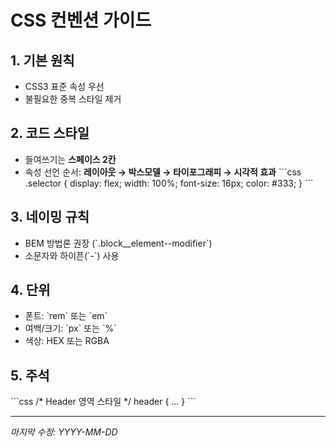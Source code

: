 # CSS 컨벤션 가이드

## 1. 기본 원칙
- CSS3 표준 속성 우선
- 불필요한 중복 스타일 제거

## 2. 코드 스타일
- 들여쓰기는 **스페이스 2칸**
- 속성 선언 순서: **레이아웃 → 박스모델 → 타이포그래피 → 시각적 효과**
\`\`\`css
.selector {
  display: flex;
  width: 100%;
  font-size: 16px;
  color: #333;
}
\`\`\`

## 3. 네이밍 규칙
- BEM 방법론 권장 (\`.block__element--modifier\`)
- 소문자와 하이픈(\`-\`) 사용

## 4. 단위
- 폰트: \`rem\` 또는 \`em\`  
- 여백/크기: \`px\` 또는 \`%\`  
- 색상: HEX 또는 RGBA

## 5. 주석
\`\`\`css
/* Header 영역 스타일 */
header { ... }
\`\`\`

---
*마지막 수정: YYYY-MM-DD*